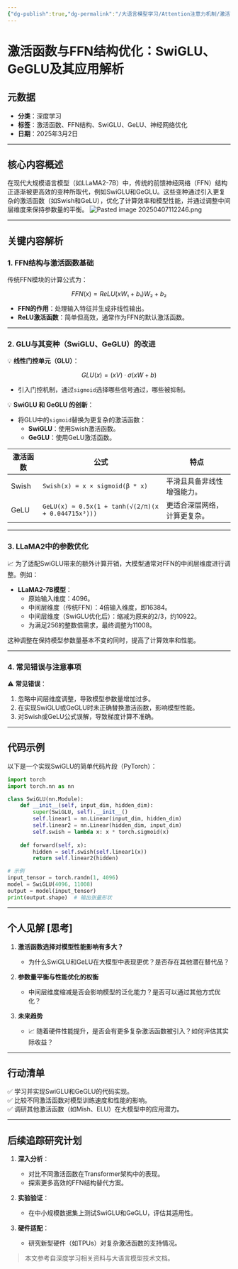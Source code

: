 ```yaml
---
{"dg-publish":true,"dg-permalink":"/大语言模型学习/Attention注意力机制/激活函数与FFN结构优化：SwiGLU、GeGLU及其应用解析","dg-home":false,"dg-description":"在此输入笔记的描述","dg-hide":false,"dg-hide-title":false,"dg-show-backlinks":true,"dg-show-local-graph":true,"dg-show-inline-title":true,"dg-pinned":false,"dg-passphrase":"在此输入访问密码","dg-enable-mathjax":false,"dg-enable-mermaid":false,"dg-enable-uml":false,"dg-note-icon":0,"dg-enable-dataview":false,"tags":["NLP"],"permalink":"/大语言模型学习/Attention注意力机制/激活函数与FFN结构优化：SwiGLU、GeGLU及其应用解析/","dgShowBacklinks":true,"dgShowLocalGraph":true,"dgShowInlineTitle":true,"dgPassFrontmatter":true,"noteIcon":0,"created":"2025-04-05T13:20:21.491+08:00","updated":"2025-04-12T12:55:32.123+08:00"}
---
```




# **激活函数与FFN结构优化：SwiGLU、GeGLU及其应用解析**

## 元数据
- **分类**：深度学习
- **标签**：激活函数、FFN结构、SwiGLU、GeLU、神经网络优化  
- **日期**：2025年3月2日

---


## **核心内容概述**
在现代大规模语言模型（如LLaMA2-7B）中，传统的前馈神经网络（FFN）结构正逐渐被更高效的变种所取代，例如SwiGLU和GeGLU。这些变种通过引入更复杂的激活函数（如Swish和GeLU），优化了计算效率和模型性能，并通过调整中间层维度来保持参数量的平衡。
![Pasted image 20250407112246.png](/img/user/%E9%99%84%E4%BB%B6/Pasted%20image%2020250407112246.png)

---


## **关键内容解析**

### **1. FFN结构与激活函数基础**
传统FFN模块的计算公式为：

```math
FFN(x) = ReLU(xW₁ + b₁)W₂ + b₂
```

- **FFN的作用**：处理输入特征并生成非线性输出。
- **ReLU激活函数**：简单但高效，通常作为FFN的默认激活函数。

---


### **2. GLU与其变种（SwiGLU、GeGLU）的改进**
💡 **线性门控单元（GLU）**：

```math
GLU(x) = (xV) ⋅ σ(xW + b)
```

- 引入门控机制，通过`sigmoid`选择哪些信号通过，哪些被抑制。

💡 **SwiGLU 和 GeGLU 的创新**：
- 将GLU中的`sigmoid`替换为更复杂的激活函数：
  - **SwiGLU**：使用Swish激活函数。
  - **GeGLU**：使用GeLU激活函数。

| 激活函数 | 公式 | 特点 |
|----------|------|------|
| Swish    | `Swish(x) = x × sigmoid(β * x)` | 平滑且具备非线性增强能力。 |
| GeLU     | `GeLU(x) ≈ 0.5x(1 + tanh(√(2/π)(x + 0.044715x³)))` | 更适合深层网络，计算更复杂。 |

---


### **3. LLaMA2中的参数优化**
📈 为了适配SwiGLU带来的额外计算开销，大模型通常对FFN的中间层维度进行调整。例如：
- **LLaMA2-7B模型**：
  - 原始输入维度：4096。
  - 中间层维度（传统FFN）：4倍输入维度，即16384。
  - 中间层维度（SwiGLU优化后）：缩减为原来的2/3，约10922。
  - 为满足256的整数倍需求，最终调整为11008。

这种调整在保持模型参数量基本不变的同时，提高了计算效率和性能。

---


### **4. 常见错误与注意事项**
⚠ **常见错误**：
1. 忽略中间层维度调整，导致模型参数量增加过多。
2. 在实现SwiGLU或GeGLU时未正确替换激活函数，影响模型性能。
3. 对Swish或GeLU公式误解，导致梯度计算不准确。

---


## **代码示例**
以下是一个实现SwiGLU的简单代码片段（PyTorch）：

```python
import torch
import torch.nn as nn

class SwiGLU(nn.Module):
    def __init__(self, input_dim, hidden_dim):
        super(SwiGLU, self).__init__()
        self.linear1 = nn.Linear(input_dim, hidden_dim)
        self.linear2 = nn.Linear(hidden_dim, input_dim)
        self.swish = lambda x: x * torch.sigmoid(x)
    
    def forward(self, x):
        hidden = self.swish(self.linear1(x))
        return self.linear2(hidden)

# 示例
input_tensor = torch.randn(1, 4096)
model = SwiGLU(4096, 11008)
output = model(input_tensor)
print(output.shape)  # 输出张量形状
```

---


## **个人见解 [思考]**
1. **激活函数选择对模型性能影响有多大？**
   - 为什么SwiGLU和GeLU在大模型中表现更优？是否存在其他潜在替代品？

2. **参数量平衡与性能优化的权衡**
   - 中间层维度缩减是否会影响模型的泛化能力？是否可以通过其他方式优化？

3. **未来趋势**
   - 📈 随着硬件性能提升，是否会有更多复杂激活函数被引入？如何评估其实际收益？

---


## **行动清单**
✅ 学习并实现SwiGLU和GeGLU的代码实现。  
✅ 比较不同激活函数对模型训练速度和性能的影响。  
✅ 调研其他激活函数（如Mish、ELU）在大模型中的应用潜力。

---


## **后续追踪研究计划**
1. **深入分析**：
   - 对比不同激活函数在Transformer架构中的表现。
   - 探索更多高效的FFN结构替代方案。

2. **实验验证**：
   - 在中小规模数据集上测试SwiGLU和GeGLU，评估其适用性。

3. **硬件适配**：
   - 研究新型硬件（如TPUs）对复杂激活函数的支持情况。

> 本文参考自深度学习相关资料与大语言模型技术文档。
